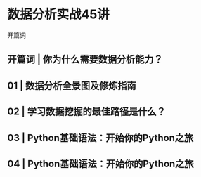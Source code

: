 # 数据分析实战45讲 #

开篇词

## 开篇词 | 你为什么需要数据分析能力？ ##

## 01 | 数据分析全景图及修炼指南 ##

## 02 | 学习数据挖掘的最佳路径是什么？ ##

## 03 | Python基础语法：开始你的Python之旅 ##

## 04 | Python基础语法：开始你的Python之旅 ##